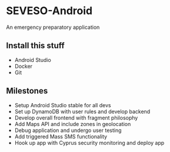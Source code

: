 # SEVESO-Android
An emergency preparatory application 
## Install this stuff
- Android Studio 
- Docker
- Git
## Milestones
- Setup Android Studio stable for all devs
- Set up DynamoDB with user rules and develop backend 
- Develop overall frontend with fragment philosophy
- Add Maps API and include zones in geolocation
- Debug application and undergo user testing
- Add triggered Mass SMS functionality 
- Hook up app with Cyprus security monitoring and deploy app
